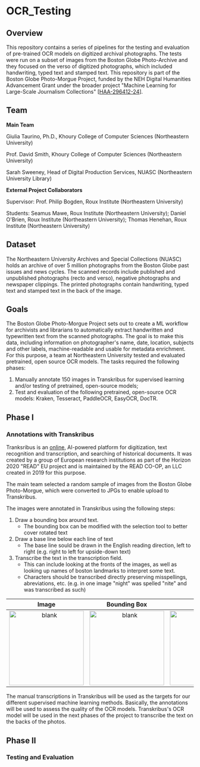 # OCR_Testing

## Overview

This repository contains a series of pipelines for the testing and evaluation of pre-trained OCR models on digitized archival photographs. The tests were run on a subset of images from the Boston Globe Photo-Archive and they focused on the verso of digitized photographs, which included handwriting, typed text and stamped text. This repository is part of the Boston Globe Photo-Morgue Project, funded by the NEH Digital Humanities Advancement Grant under the broader project "Machine Learning for Large-Scale Journalism Collections" [[HAA-296412-24](https://apps.neh.gov/publicquery/AwardDetail.aspx?gn=HAA-296412-24)]. 

## Team

**Main Team**

Giulia Taurino, Ph.D., Khoury College of Computer Sciences (Northeastern University)

Prof. David Smith, Khoury College of Computer Sciences (Northeastern University)

Sarah Sweeney, Head of Digital Production Services, NUASC (Northeastern University Library)

**External Project Collaborators**

Supervisor: Prof. Philip Bogden, Roux Institute (Northeastern University)

Students: Seamus Mawe, Roux Institute (Northeastern University); Daniel O'Brien, Roux Institute (Northeastern University); Thomas Henehan, Roux Institute (Northeastern University)

## Dataset

The Northeastern University Archives and Special Collections (NUASC) holds an archive of over 5 million photographs from the Boston Globe past issues and news cycles. The scanned records include published and unpublished photographs (recto and verso), negative photographs and newspaper clippings. The printed photographs contain handwriting, typed text and stamped text in the back of the image.

## Goals
The Boston Globe Photo-Morgue Project sets out to create a ML workflow for archivists and librarians to automatically extract handwritten and typewritten text from the scanned photographs. The goal is to make this data, including information on photographer's name, date, location, subjects and other labels, machine-readable and usable for metadata enrichment. For this purpose, a team at Northeastern University tested and evaluated pretrained, open source OCR models. The tasks required the following phases: 
1. Manually annotate 150 images in Transkribus for supervised learning and/or testing of pretrained, open-source models; 
2. Test and evaluation of the following pretrained, open-source OCR models: Kraken, Tesseract, PaddleOCR, EasyOCR, DocTR.

## Phase I

### Annotations with Transkribus

Tranksribus is an [online](https://readcoop.eu/transkribus/), AI-powered platform for digitization, text recognition and transcription, and searching of historical documents. It was created by a group of European research institutions as part of the Horizon 2020 "READ" EU project and is maintained by the READ CO-OP, an LLC created in 2019 for this purpose.

The main team selected a random sample of images from the Boston Globe Photo-Morgue, which were converted to JPGs to enable upload to Transkribus.

The images were annotated in Transkribus using the following steps:

1. Draw a bounding box around text.
    * The bounding box can be modified with the selection tool to better cover rotated text
2. Draw a base line below each line of text 
    * The base line sould be drawn in the English reading direction, left to right (e.g. right to left for upside-down text)
3. Transcribe the text in the transcription field.
    * This can include looking at the fronts of the images, as well as looking up names of boston landmarks to interpret some text.
    * Characters should be transcribed directly preserving misspellings, abreviations, etc. (e.g. in one image "night" was spelled "nite" and was transcribed as such)  

| Image | Bounding Box | Lines | Transcription|
|:---:|:---:|:---:|:---:|
|<img src="OCR_Testing/Annotation_examples/blank.png" title="Text" alt="blank" height="200"/> | <img src="OCR_Testing/Annotation_examples/box.png" title="Bounding Box" alt="blank" height="200"/> |<img src="OCR_Testing/Annotation_examples/lines.png" title="Lines" alt="blank" height="200"/> | <img src="OCR_Testing/Annotation_examples/transcription.png" title="Transcription" alt="blank" height="200"/> |

The manual transcriptions in Transkribus will be used as the targets for our different supervised machine learning methods. Basically, the annotations will be used to assess the quality of the OCR models. Transkribus's OCR model will be used in the next phases of the project to transcribe the text on the backs of the photos.


## Phase II

### Testing and Evaluation





